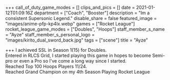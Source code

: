 +++
call_of_duty_game_modes = []
clips_and_pics = []
date = 2021-01-12T01:09:16Z
department = ["Coach", "Booster"]
description = "Im a consistent Supersonic Legend."
disable_share = false
featured_image = "images/anime-pfp-kp4lx.webp"
games = ["Rocket League"]
rocket_league_game_modes = ["Doubles", "Hoops"]
staff_member_s_name = "Ayze"
staff_member_s_personal_logo = "images/kirito_dual_sword_back.jpg"
tags = ["scene"]
title = "Ayze"

+++
I achieved SSL in Season 1(15) for Doubles.  
 Entered in RLCS Grid, I started playing this game in hopes to become Semi-pro or even a Pro so I've come a long way since I started.  
 Reached Top 100 Hoops Players 11/24.  
 Reached Grand Champion on my 4th Season Playing Rocket League